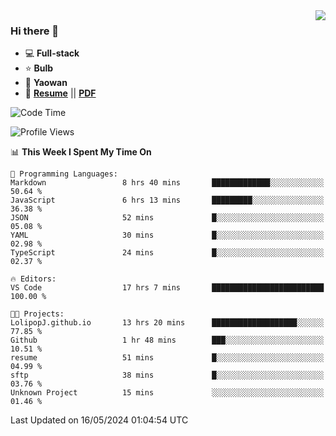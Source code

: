 <img align="right" src="https://github-readme-stats.vercel.app/api?username=LolipopJ&show_icons=true&count_private=true&hide_title=true&include_all_commits=true&theme=vue">

### Hi there 👋

- :computer: **Full-stack**
- :star: **Bulb**
- :pill: **Yaowan**
- :milky_way: [**Resume**](https://lolipopj.github.io/resume/?lang=zh) || [**PDF**](https://cdn.jsdelivr.net/gh/lolipopj/resume/exports/resume-zh.pdf)

<!--START_SECTION:waka-->
![Code Time](http://img.shields.io/badge/Code%20Time-1%2C910%20hrs%2020%20mins-blue)

![Profile Views](http://img.shields.io/badge/Profile%20Views-27-blue)

📊 **This Week I Spent My Time On** 

```text
💬 Programming Languages: 
Markdown                 8 hrs 40 mins       █████████████░░░░░░░░░░░░   50.64 % 
JavaScript               6 hrs 13 mins       █████████░░░░░░░░░░░░░░░░   36.38 % 
JSON                     52 mins             █░░░░░░░░░░░░░░░░░░░░░░░░   05.08 % 
YAML                     30 mins             █░░░░░░░░░░░░░░░░░░░░░░░░   02.98 % 
TypeScript               24 mins             █░░░░░░░░░░░░░░░░░░░░░░░░   02.37 % 

🔥 Editors: 
VS Code                  17 hrs 7 mins       █████████████████████████   100.00 % 

🐱‍💻 Projects: 
LolipopJ.github.io       13 hrs 20 mins      ███████████████████░░░░░░   77.85 % 
Github                   1 hr 48 mins        ███░░░░░░░░░░░░░░░░░░░░░░   10.51 % 
resume                   51 mins             █░░░░░░░░░░░░░░░░░░░░░░░░   04.99 % 
sftp                     38 mins             █░░░░░░░░░░░░░░░░░░░░░░░░   03.76 % 
Unknown Project          15 mins             ░░░░░░░░░░░░░░░░░░░░░░░░░   01.46 % 
```


 Last Updated on 16/05/2024 01:04:54 UTC
<!--END_SECTION:waka-->
